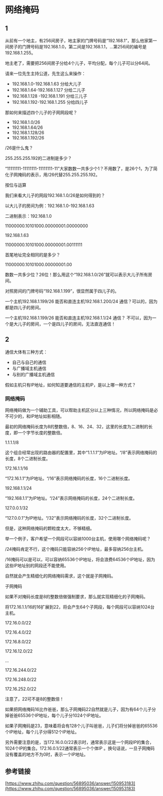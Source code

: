 # 网络掩码

## 1

从前有一个地主，有256间房子，地主家的门牌号码是“192.168.1”，那么他家第一间房子的门牌号码是192.168.1.0，第二间是192.168.1.1，…第256间的编号是192.168.1.255。

地主老了，需要把256间房子分给4个儿子，平均分配，每个儿子可以分64间。

请来一位先生主持公道，先生这么来操作：

* 192.168.1.0-192.168.1.63 分给大儿子
* 192.168.1.64-192.168.1.127 分给二儿子
* 192.168.1.128 -192.168.1.191 分给三儿子
* 192.168.1.192-192.168.1.255 分给四儿子

那如何来描述四个儿子的子网网段呢？

* 192.168.1.0/26
* 192.168.1.64/26
* 192.168.1.128/26
* 192.168.1.192/26

/26是什么鬼？

255.255.255.192的二进制是多少？

“11111111-11111111-11111111-11”大家数数一共多少个1？不用数了，是26个1，为了简化子网掩码的表示，用/26代替255.255.255.192。

按位与运算

我们来看大儿子的网段192.168.1.0/26是如何得到的？

以大儿子的房间为例：192.168.1.0-192.168.1.63

二进制表示：192.168.1.0

11000000.10101000.00000001.00000000

192.168.1.63

11000000.10101000.00000001.00111111

首尾地址完全相同的是多少？

11000000.10101000.00000001.00

数数一共多少位？26位！那么用这个“192.168.1.0/26”就可以表示大儿子所有房间。

对照房间的门牌号码“192.168.1.199”，很显然属于四儿子的。

一个主机192.168.1.199/26 能否和直连主机192.168.1.200/24 通信？可以的，因为都是四儿子的房间。

一个主机192.168.1.199/26 能否和直连主机192.168.1.1/24 通信？ 不可以，因为一个是大儿子的房间，一个是四儿子的房间，无法直连通信！

## 2

通信大体有三种方式：

* 自己与自己的通信
* 与广播域主机通信
* 与别的广播域主机通信

假如主机只有IP地址，如何知道要通信的主机IP，是以上哪一种方式？

### 网络掩码

网络掩码做为一个辅助工具，可以帮助主机区分以上三种情况，所以网络掩码是必不可少的，和IP地址如影相随。

最初的网络掩码长度为8的整数倍，8、16、24、32，这里的长度为二进制的长度，即一个字节长度的整数倍。

1.1.1.1/8

这个组合经常出现的路由器的配置里，其中“1.1.1.1”为IP地址。“/8”表示网络掩码的长度，8个二进制长度。

172.16.1.1/16

“172.16.1.1”为IP地址。“/16”表示网络掩码的长度，16个二进制长度。

192.168.1.1/24

“192.168.1.1”为IP地址。“/24”表示网络掩码的长度，24个二进制长度。

127.0.0.1/32

“127.0.0.1”为IP地址。“/32”表示网络掩码的长度，32个二进制长度。

但是，这种网络掩码的颗粒度太大，不够精细。

举一个例子，客户希望一个网段可以容纳1000台主机，使用哪个网络掩码呢？

/24掩码肯定不行，这个掩码只能容纳256个IP地址，最多容纳256台主机。

/16掩码可以是可以，可以容纳65536个IP地址，将会浪费64536个IP地址，因为这些IP地址别的网段还不能使用。

自然就会产生精细化的网络掩码需求，这个就是子网掩码。

子网掩码

如果不对掩码长度是8的整数倍做强制要求，那么就实现精细化的子网掩码。

将172.16.1.1/16的16扩展到22，将会产生64个子网段，每个网段可以容纳1024台主机。

172.16.0.0/22

172.16.4.0/22

172.16.8.0/22

172.16.12.0/22

…

172.16.244.0/22

172.16.248.0/22

172.16.252.0/22

注意了，22可不是8的整数倍！

如果把网络掩码16比作爸爸，那么子网掩码22自然就是儿子，因为有64个儿子分掉爸爸65536个IP地址，每个儿子分1024个IP地址。

如果子网掩码是23，意味着将会有128个儿子叫爸爸，儿子们将分掉爸爸的65536个IP地址，每个儿子分得512个IP地址。

另外需要注意的是，当172.16.0.0/22表示时，通常表示这是一个网段IP的集合，1024个IP的集合。172.16.0.1/22通常表示一个个体IP 。换句话说，一旦子网掩码没有覆盖的地方不为0时，表示一个IP地址。

## 参考链接

[https://www.zhihu.com/question/56895036/answer/150953183](https://www.zhihu.com/question/56895036/answer/150953183)

